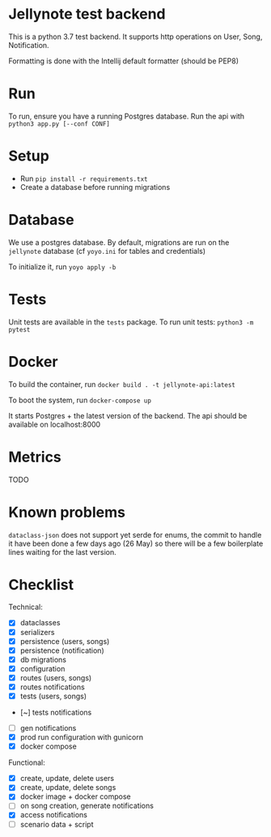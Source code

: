 # Jellynote test backend

This is a python 3.7 test backend.
It supports http operations on User, Song, Notification.

Formatting is done with the Intellij default formatter (should be PEP8)

# Run

To run, ensure you have a running Postgres database.
Run the api with `python3 app.py [--conf CONF]`

# Setup

- Run `pip install -r requirements.txt`
- Create a database before running migrations

# Database

We use a postgres database.
By default, migrations are run on the `jellynote` database (cf `yoyo.ini` for tables and credentials)

To initialize it, run `yoyo apply -b`

# Tests

Unit tests are available in the `tests` package.
To run unit tests:
`python3 -m pytest`


# Docker

To build the container, run
`docker build . -t jellynote-api:latest`

To boot the system, run
`docker-compose up`

It starts Postgres + the latest version of the backend.
The api should be available on localhost:8000

# Metrics

TODO

# Known problems

`dataclass-json` does not support yet serde for enums, the commit to handle it have been done a few days ago (26 May) so there will be a few boilerplate lines waiting for the last version.


# Checklist

Technical:

- [x] dataclasses
- [x] serializers
- [x] persistence (users, songs)
- [x] persistence (notification)
- [x] db migrations
- [x] configuration
- [x] routes (users, songs)
- [x] routes notifications
- [x] tests (users, songs)
- [~] tests notifications
- [ ] gen notifications
- [x] prod run configuration with gunicorn
- [x] docker compose

Functional:
- [x] create, update, delete users
- [x] create, update, delete songs
- [x] docker image + docker compose 
- [ ] on song creation, generate notifications
- [x] access notifications
- [ ] scenario data + script